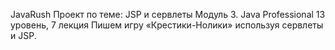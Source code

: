 JavaRush
Проект по теме: JSP и сервлеты
Модуль 3. Java Professional
13 уровень, 7 лекция
Пишем игру «Крестики-Нолики» используя сервлеты и JSP.

